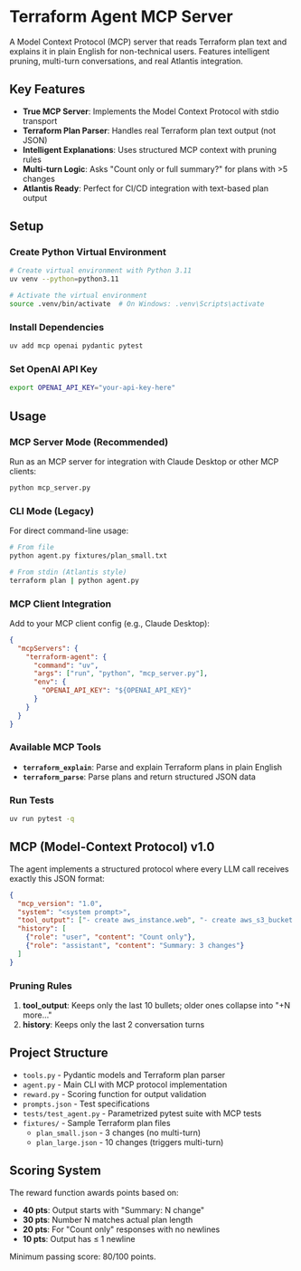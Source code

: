 # Terraform Agent MCP Server

A Model Context Protocol (MCP) server that reads Terraform plan text and explains it in plain English for non-technical users. Features intelligent pruning, multi-turn conversations, and real Atlantis integration.

## Key Features

- **True MCP Server**: Implements the Model Context Protocol with stdio transport
- **Terraform Plan Parser**: Handles real Terraform plan text output (not JSON)
- **Intelligent Explanations**: Uses structured MCP context with pruning rules
- **Multi-turn Logic**: Asks "Count only or full summary?" for plans with >5 changes
- **Atlantis Ready**: Perfect for CI/CD integration with text-based plan output

## Setup

### Create Python Virtual Environment

```bash
# Create virtual environment with Python 3.11
uv venv --python=python3.11

# Activate the virtual environment
source .venv/bin/activate  # On Windows: .venv\Scripts\activate
```

### Install Dependencies

```bash
uv add mcp openai pydantic pytest
```

### Set OpenAI API Key

```bash
export OPENAI_API_KEY="your-api-key-here"
```

## Usage

### MCP Server Mode (Recommended)

Run as an MCP server for integration with Claude Desktop or other MCP clients:

```bash
python mcp_server.py
```

### CLI Mode (Legacy)

For direct command-line usage:

```bash
# From file
python agent.py fixtures/plan_small.txt

# From stdin (Atlantis style)
terraform plan | python agent.py
```

### MCP Client Integration

Add to your MCP client config (e.g., Claude Desktop):

```json
{
  "mcpServers": {
    "terraform-agent": {
      "command": "uv",
      "args": ["run", "python", "mcp_server.py"],
      "env": {
        "OPENAI_API_KEY": "${OPENAI_API_KEY}"
      }
    }
  }
}
```

### Available MCP Tools

- **`terraform_explain`**: Parse and explain Terraform plans in plain English
- **`terraform_parse`**: Parse plans and return structured JSON data

### Run Tests

```bash
uv run pytest -q
```

## MCP (Model-Context Protocol) v1.0

The agent implements a structured protocol where every LLM call receives exactly this JSON format:

```json
{
  "mcp_version": "1.0",
  "system": "<system prompt>",
  "tool_output": ["- create aws_instance.web", "- create aws_s3_bucket.storage"],
  "history": [
    {"role": "user", "content": "Count only"},
    {"role": "assistant", "content": "Summary: 3 changes"}
  ]
}
```

### Pruning Rules

1. **tool_output**: Keeps only the last 10 bullets; older ones collapse into "+N more…"
2. **history**: Keeps only the last 2 conversation turns

## Project Structure

- `tools.py` - Pydantic models and Terraform plan parser
- `agent.py` - Main CLI with MCP protocol implementation
- `reward.py` - Scoring function for output validation
- `prompts.json` - Test specifications
- `tests/test_agent.py` - Parametrized pytest suite with MCP tests
- `fixtures/` - Sample Terraform plan files
  - `plan_small.json` - 3 changes (no multi-turn)
  - `plan_large.json` - 10 changes (triggers multi-turn)

## Scoring System

The reward function awards points based on:

- **40 pts**: Output starts with "Summary: N change"
- **30 pts**: Number N matches actual plan length
- **20 pts**: For "Count only" responses with no newlines
- **10 pts**: Output has ≤ 1 newline

Minimum passing score: 80/100 points.